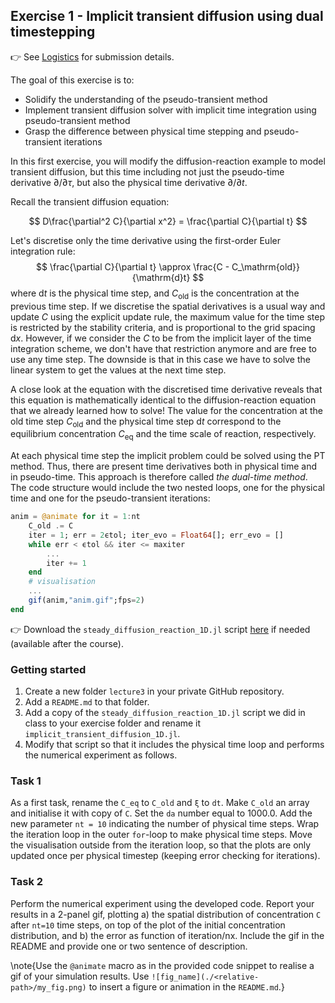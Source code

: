 <!--This file was generated, do not modify it.-->
## Exercise 1 - **Implicit transient diffusion using dual timestepping**

👉 See [Logistics](/logistics/#submission) for submission details.

The goal of this exercise is to:
- Solidify the understanding of the pseudo-transient method
- Implement transient diffusion solver with implicit time integration using pseudo-transient method
- Grasp the difference between physical time stepping and pseudo-transient iterations

In this first exercise, you will modify the diffusion-reaction example to model transient diffusion, but this time including not just the pseudo-time derivative $\partial/\partial\tau$, but also the physical time derivative $\partial/\partial t$.

Recall the transient diffusion equation:

$$
D\frac{\partial^2 C}{\partial x^2} = \frac{\partial C}{\partial t}
$$

Let's discretise only the time derivative using the first-order Euler integration rule:
$$
\frac{\partial C}{\partial t} \approx \frac{C - C_\mathrm{old}}{\mathrm{d}t}
$$
where $\mathrm{d}t$ is the physical time step, and $C_\mathrm{old}$ is the concentration at the previous time step. If we discretise the spatial derivatives is a usual way and update $C$ using the explicit update rule, the maximum value for the time step is restricted by the stability criteria, and is proportional to the grid spacing $\mathrm{d}x$. However, if we consider the $C$ to be from the implicit layer of the time integration scheme, we don't have that restriction anymore and are free to use any time step. The downside is that in this case we have to solve the linear system to get the values at the next time step.

A close look at the equation with the discretised time derivative reveals that this equation is mathematically identical to the diffusion-reaction equation that we already learned how to solve! The value for the concentration at the old time step $C_\mathrm{old}$ and the physical time step $\mathrm{d}t$ correspond to the equilibrium concentration $C_\mathrm{eq}$ and the time scale of reaction, respectively.

At each physical time step the implicit problem could be solved using the PT method. Thus, there are present time derivatives both in physical time and in pseudo-time. This approach is therefore called _the dual-time method_. The code structure would include the two nested loops, one for the physical time and one for the pseudo-transient iterations:

```julia
anim = @animate for it = 1:nt
    C_old .= C
    iter = 1; err = 2ϵtol; iter_evo = Float64[]; err_evo = []
    while err < ϵtol && iter <= maxiter
        ...
        iter += 1
    end
    # visualisation
    ...
    gif(anim,"anim.gif";fps=2)
end
```

👉 Download the `steady_diffusion_reaction_1D.jl` script [here](https://github.com/eth-vaw-glaciology/course-101-0250-00/blob/main/scripts/) if needed (available after the course).

### Getting started
1. Create a new folder `lecture3` in your private GitHub repository.
2. Add a `README.md` to that folder.
3. Add a copy of the `steady_diffusion_reaction_1D.jl` script we did in class to your exercise folder and rename it `implicit_transient_diffusion_1D.jl`.
4. Modify that script so that it includes the physical time loop and performs the numerical experiment as follows.

### Task 1
As a first task, rename the `C_eq` to `C_old` and `ξ` to `dt`. Make `C_old` an array and initialise it with copy of `C`. Set the `da` number equal to 1000.0. Add the new parameter `nt = 10` indicating the number of physical time steps. Wrap the iteration loop in the outer `for`-loop to make physical time steps. Move the visualisation outside from the iteration loop, so that the plots are only updated once per physical timestep (keeping error checking for iterations).

### Task 2
Perform the numerical experiment using the developed code. Report your results in a 2-panel gif, plotting a) the spatial distribution of concentration `C` after `nt=10` time steps, on top of the plot of the initial concentration distribution, and b) the error as function of iteration/nx. Include the gif in the README and provide one or two sentence of description.

\note{Use the `@animate` macro as in the provided code snippet to realise a gif of your simulation results. Use `![fig_name](./<relative-path>/my_fig.png)` to insert a figure or animation in the `README.md`.}

